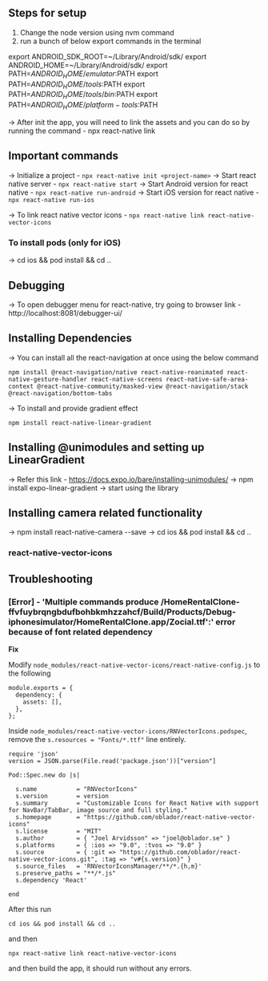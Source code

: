 ## Steps for setup

1. Change the node version using nvm command
2. run a bunch of below export commands in the terminal

export ANDROID_SDK_ROOT=~/Library/Android/sdk/
export ANDROID_HOME=~/Library/Android/sdk/
export PATH=$ANDROID_HOME/emulator:$PATH
export PATH=$ANDROID_HOME/tools:$PATH
export PATH=$ANDROID_HOME/tools/bin:$PATH
export PATH=$ANDROID_HOME/platform-tools:$PATH

-> After init the app, you will need to link the assets and you can do so by running the command - npx react-native link

## Important commands

-> Initialize a project - `npx react-native init <project-name>`
-> Start react native server - `npx react-native start`
-> Start Android version for react native - `npx react-native run-android`
-> Start iOS version for react native -  `npx react-native run-ios`

-> To link react native vector icons - `npx react-native link react-native-vector-icons`

### To install pods (only for iOS)

-> cd ios && pod install && cd ..

## Debugging

-> To open debugger menu for react-native, try going to browser link - http://localhost:8081/debugger-ui/

## Installing Dependencies

-> You can install all the react-navigation at once using the below command

```
npm install @react-navigation/native react-native-reanimated react-native-gesture-handler react-native-screens react-native-safe-area-context @react-native-community/masked-view @react-navigation/stack @react-navigation/bottom-tabs
```

-> To install and provide gradient effect

```
npm install react-native-linear-gradient
```

## Installing @unimodules and setting up LinearGradient

-> Refer this link - https://docs.expo.io/bare/installing-unimodules/
-> npm install expo-linear-gradient
-> start using the library

## Installing camera related functionality

-> npm install react-native-camera --save
-> cd ios && pod install && cd ..

### react-native-vector-icons


## Troubleshooting

### [Error] - 'Multiple commands produce /HomeRentalClone-ffvfuybrqngbdufbohbkmhzzahcf/Build/Products/Debug-iphonesimulator/HomeRentalClone.app/Zocial.ttf':' error because of font related dependency

**Fix**

Modify `node_modules/react-native-vector-icons/react-native-config.js` to the following
```
module.exports = {
  dependency: {
    assets: [],
  },
};
```

Inside `node_modules/react-native-vector-icons/RNVectorIcons.podspec`, remove the `s.resources = "Fonts/*.ttf"` line entirely.

```
require 'json'
version = JSON.parse(File.read('package.json'))["version"]

Pod::Spec.new do |s|

  s.name           = "RNVectorIcons"
  s.version        = version
  s.summary        = "Customizable Icons for React Native with support for NavBar/TabBar, image source and full styling."
  s.homepage       = "https://github.com/oblador/react-native-vector-icons"
  s.license        = "MIT"
  s.author         = { "Joel Arvidsson" => "joel@oblador.se" }
  s.platforms      = { :ios => "9.0", :tvos => "9.0" }
  s.source         = { :git => "https://github.com/oblador/react-native-vector-icons.git", :tag => "v#{s.version}" }
  s.source_files   = 'RNVectorIconsManager/**/*.{h,m}'
  s.preserve_paths = "**/*.js"
  s.dependency 'React'

end
```

After this run

`cd ios && pod install && cd ..`

and then

`npx react-native link react-native-vector-icons`

and then build the app, it should run without any errors.
